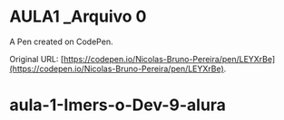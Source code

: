 # AULA1 _Arquivo 0

A Pen created on CodePen.

Original URL: [https://codepen.io/Nicolas-Bruno-Pereira/pen/LEYXrBe](https://codepen.io/Nicolas-Bruno-Pereira/pen/LEYXrBe).

# aula-1-Imers-o-Dev-9-alura
